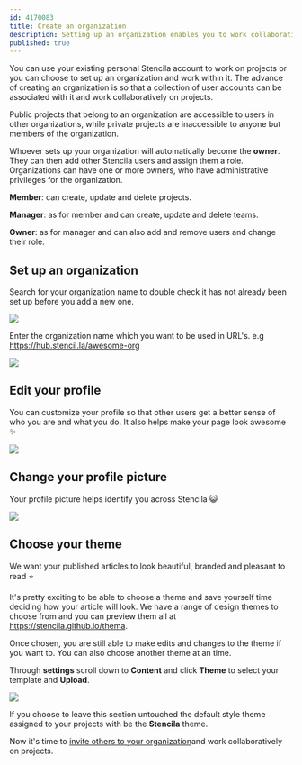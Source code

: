 ```yaml
---
id: 4170083
title: Create an organization
description: Setting up an organization enables you to work collaboratively with your colleagues
published: true
---
```


You can use your existing personal Stencila account to work on projects or you can choose to set up an organization and work within it. The advance of creating an organization is so that a collection of user accounts can be associated with it and work collaboratively on projects.

Public projects that belong to an organization are accessible to users in other organizations, while private projects are inaccessible to anyone but members of the organization.

Whoever sets up your organization will automatically become the **owner**. They can then add other Stencila users and assign them a role. Organizations can have one or more owners, who have administrative privileges for the organization.

**Member**: can create, update and delete projects.

**Manager**: as for member and can create, update and delete teams.

**Owner**: as for manager and can also add and remove users and change their role.

## Set up an organization

Search for your organization name to double check it has not already been set up before you add a new one.

![](http://stencila.github.io/hub/manager/snaps/org-search.png)

Enter the organization name which you want to be used in URL's. e.g https://hub.stencil.la/awesome-org

![](http://stencila.github.io/hub/manager/snaps/org-new-name-field.png)

## Edit your profile

You can customize your profile so that other users get a better sense of who you are and what you do. It also helps make your page look awesome ✨

![](http://stencila.github.io/hub/manager/snaps/org-new-profile-fields.png)

## Change your profile picture

Your profile picture helps identify you across Stencila 😺

![](http://stencila.github.io/hub/manager/snaps/org-settings-image-form.png)

## Choose your theme

We want your published articles to look beautiful, branded and pleasant to read ⭐

It's pretty exciting to be able to choose a theme and save yourself time deciding how your article will look. We have a range of design themes to choose from and you can preview them all at https://stencila.github.io/thema.

Once chosen, you are still able to make edits and changes to the theme if you want to. You can also choose another theme at an time.

Through **settings** scroll down to **Content** and click **Theme** to select your template and **Upload**.

![](http://stencila.github.io/hub/manager/snaps/org-settings-theme-field.png)

If you choose to leave this section untouched the default style theme assigned to your projects with be the **Stencila** theme.

Now it's time to [invite others to your organization](./manage-organization-users.md)and work collaboratively on projects.

